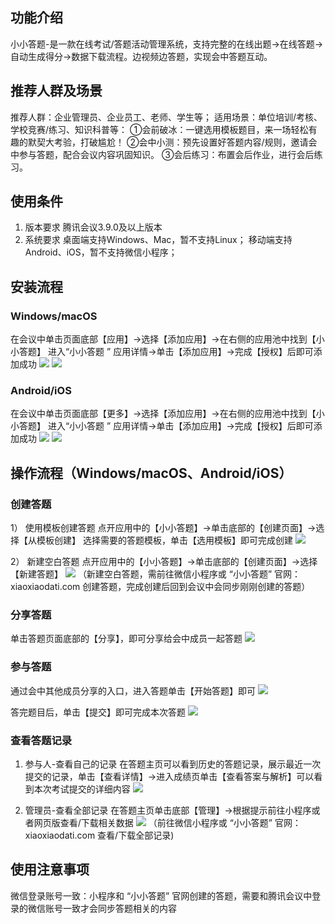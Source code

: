 ## 功能介绍
小小答题-是一款在线考试/答题活动管理系统，支持完整的在线出题→在线答题→自动生成得分→数据下载流程。边视频边答题，实现会中答题互动。

## 推荐人群及场景
推荐人群：企业管理员、企业员工、老师、学生等；
适用场景：单位培训/考核、学校竞赛/练习、知识科普等：
①会前破冰：一键选用模板题目，来一场轻松有趣的默契大考验，打破尴尬！
②会中小测：预先设置好答题内容/规则，邀请会中参与答题，配合会议内容巩固知识。
③会后练习：布置会后作业，进行会后练习。

## 使用条件
1. 版本要求
腾讯会议3.9.0及以上版本
2. 系统要求
桌面端支持Windows、Mac，暂不支持Linux；
移动端支持Android、iOS，暂不支持微信小程序；

## 安装流程
### Windows/macOS
在会议中单击页面底部【应用】→选择【添加应用】→在右侧的应用池中找到【小小答题】
进入“小小答题 ” 应用详情→单击【添加应用】→完成【授权】后即可添加成功
![](https://qcloudimg.tencent-cloud.cn/raw/a09b33a2e185a4d9e17239270a2f3aa3.jpg)
![](https://qcloudimg.tencent-cloud.cn/raw/b9e8aec9d34646d6afd92c54e89877d7.jpg)

### Android/iOS
在会议中单击页面底部【更多】→选择【添加应用】→在右侧的应用池中找到【小小答题】
进入“小小答题 ” 应用详情→单击【添加应用】→完成【授权】后即可添加成功
![](https://qcloudimg.tencent-cloud.cn/raw/a86a227275235cfe4fd37b9c744d4e9c.jpg)
![](https://qcloudimg.tencent-cloud.cn/raw/c3d77cc86a6259cf9e21de670532f2a5.jpg)

## 操作流程（Windows/macOS、Android/iOS）
### 创建答题
1） 使用模板创建答题
点开应用中的【小小答题】→单击底部的【创建页面】→选择【从模板创建】
选择需要的答题模板，单击【选用模板】即可完成创建
![](https://qcloudimg.tencent-cloud.cn/raw/4fb35d4c3ce9b83cc47a7c4f3b30a2d0.jpg)

2） 新建空白答题
点开应用中的【小小答题】→单击底部的【创建页面】→选择【新建答题】
![](https://qcloudimg.tencent-cloud.cn/raw/44748a06ebd3882bcaeeddfc37a08060.jpg)
（新建空白答题，需前往微信小程序或 “小小答题” 官网：xiaoxiaodati.com 创建答题，完成创建后回到会议中会同步刚刚创建的答题）

### 分享答题
单击答题页面底部的【分享】，即可分享给会中成员一起答题
![](https://qcloudimg.tencent-cloud.cn/raw/f4266032865d36be2c57e80249cbd28a.jpg)

### 参与答题
通过会中其他成员分享的入口，进入答题单击【开始答题】即可
![](https://qcloudimg.tencent-cloud.cn/raw/2f2f30f5b93a12f520b3ab4e8e32bb3e.jpg)

答完题目后，单击【提交】即可完成本次答题
![](https://qcloudimg.tencent-cloud.cn/raw/35e2d4c04918af9791063970bc752cb0.jpg)

### 查看答题记录
1) 参与人-查看自己的记录
在答题主页可以看到历史的答题记录，展示最近一次提交的记录，单击【查看详情】→进入成绩页单击【查看答案与解析】可以看到本次考试提交的详细内容
![](https://qcloudimg.tencent-cloud.cn/raw/b7cd36dbf7a32fe9bc72cb21d94f6e36.jpg)

2) 管理员-查看全部记录
在答题主页单击底部【管理】→根据提示前往小程序或者网页版查看/下载相关数据
![](https://qcloudimg.tencent-cloud.cn/raw/e7fb34e3246059751ec8f57c68c9d8d6.jpg)
（前往微信小程序或 “小小答题” 官网：xiaoxiaodati.com 查看/下载全部记录)

## 使用注意事项
微信登录账号一致：小程序和 “小小答题” 官网创建的答题，需要和腾讯会议中登录的微信账号一致才会同步答题相关的内容

